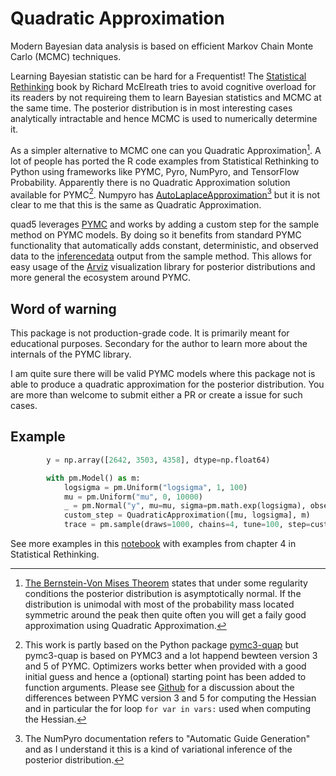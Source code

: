 # Quadratic Approximation

Modern Bayesian data analysis is based on efficient Markov Chain Monte Carlo (MCMC) techniques. 

Learning Bayesian statistic can be hard for a Frequentist! The [Statistical Rethinking](https://xcelab.net/rm/) book by Richard McElreath tries to avoid cognitive overload for its readers by not requireing them to learn Bayesian statistics and MCMC at the same time. The posterior distribution is in most interesting cases analytically intractable and hence MCMC is used to numerically determine it.

As a simpler alternative to MCMC one can you Quadratic Approximation[^1]. A lot of people has ported the R code examples from Statistical Rethinking to Python using frameworks like PYMC, Pyro, NumPyro, and TensorFlow Probability. Apparently there is no Quadratic Approximation solution available for PYMC[^2]. Numpyro has [AutoLaplaceApproximation](https://num.pyro.ai/en/latest/autoguide.html#numpyro.infer.autoguide.AutoLaplaceApproximation)[^3] but it is not clear to me that this is the same as Quadratic Approximation.

quad5 leverages [PYMC](https://www.pymc.io/welcome.html) and works by adding a custom step for the sample method on PYMC models. By doing so it benefits from standard PYMC functionality that automatically adds constant, deterministic, and observed data to the 
[inferencedata](https://python.arviz.org/en/stable/getting_started/WorkingWithInferenceData.html) output from the sample method. This allows for easy usage of the [Arviz](https://www.arviz.org/en/latest/) visualization library for posterior distributions and more general the ecosystem around PYMC.

## Word of warning
This package is not production-grade code. It is primarily meant for educational purposes. Secondary for the author to learn more about the internals of the PYMC library.

I am quite sure there will be valid PYMC models where this package not is able to produce a quadratic approximation for the posterior distribution. You are more than welcome to submit either a PR or create a issue for such cases.

## Example
``` python
        y = np.array([2642, 3503, 4358], dtype=np.float64)

        with pm.Model() as m:
            logsigma = pm.Uniform("logsigma", 1, 100)
            mu = pm.Uniform("mu", 0, 10000)
            _ = pm.Normal("y", mu=mu, sigma=pm.math.exp(logsigma), observed=y)
            custom_step = QuadraticApproximation([mu, logsigma], m)
            trace = pm.sample(draws=1000, chains=4, tune=100, step=custom_step)
```

See more examples in this [notebook](https://colab.research.google.com/github/carsten-j/Rethinking/blob/main/chapter4.ipynb) with examples from chapter 4 in Statistical Rethinking.

[^1]: [The Bernstein-Von Mises Theorem](https://en.wikipedia.org/wiki/Bernstein%E2%80%93von_Mises_theorem) states that under some regularity conditions the posterior distribution is asymptotically normal. If the distribution is unimodal with most of the probability mass located symmetric around the peak then quite often you will get a faily good approximation using Quadratic Approximation.

[^2]: This work is partly based on the Python package [pymc3-quap](https://github.com/rasmusbergpalm/pymc3-quap) but pymc3-quap is based on PYMC3 and a lot happend bewteen version 3 and 5 of PYMC. Optimizers works better when provided with a good initial guess and hence a (optional) starting point has been added to function arguments. Please see [Github](https://github.com/pymc-devs/pymc/issues/5443#issuecomment-1030609090) for a discussion about the differences between PYMC version 3 and 5 for computing the Hessian and in particular the for loop `for var in vars:` used when computing the Hessian.

[^3]:The NumPyro documentation refers to "Automatic Guide Generation" and as I understand it this is a kind
of variational inference of the posterior distribution.
